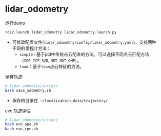 # lidar_odometry

运行demo

```bash
ros2 launch lidar_odometry lidar_odometry.launch.py 
```

* 可修改配置文件(`lidar_odometry/config/lidar_odometry.yaml`)，支持两种不同的里程计方法：
  * `simple` : 基于pcl中传统点云配准的方法，可以选择不同点云匹配方法（`ICP`, `ICP_SVD`, `NDT`, `NDT_OMP`）。
  * `loam`：基于`loam`点云特征的方法。

保存轨迹

```bash
# lidar_odometry/scripts
bash save_odometry.sh
```

* 保存的目录在` ~/localization_data/trajectory/`

evo 轨迹评估

```bash
# lidar_odometry/scripts
bash evo_ape.sh
bash evo_rpe.sh
```
